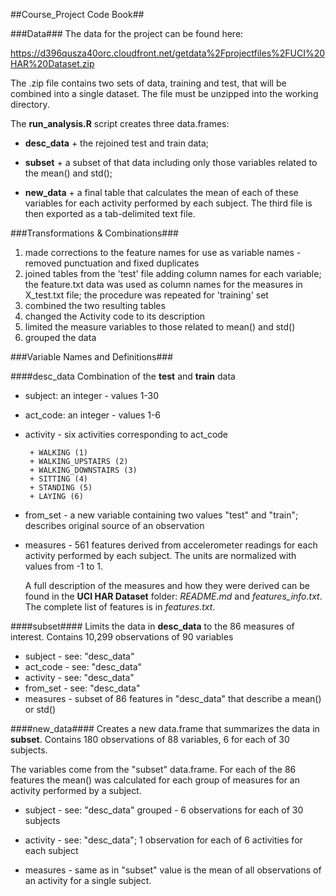 <p><markdown>

##Course_Project Code Book##

###Data###
The data for the project can be found here:

https://d396qusza40orc.cloudfront.net/getdata%2Fprojectfiles%2FUCI%20HAR%20Dataset.zip 

The .zip file contains two sets of data, training and test, that will be combined into a single dataset.
The file must be unzipped into the working directory.

The __run_analysis.R__ script creates three data.frames:

* __desc_data__
       + the rejoined test and train data;

* __subset__
       + a subset of that data including only those variables related to the mean() and std();

* __new_data__
       + a final table that calculates the mean of each of these variables for each activity performed by each subject.  The third file is then exported as a tab-delimited text file.

###Transformations & Combinations###
 1. made corrections to the feature names for use as variable names - removed punctuation and fixed duplicates 
 2. joined tables from the 'test' file adding column names for each variable; the feature.txt data was used as column names for the measures in X_test.txt file; the procedure was repeated for 'training' set
 3. combined the two resulting tables
 4. changed the Activity code to its description
 5. limited the measure variables to those related to mean() and std()
 6. grouped the data

###Variable Names and Definitions###

####desc_data
Combination of the __test__ and __train__ data

 * subject: an integer - values 1-30
 * act_code: an integer - values 1-6
 * activity - six activities corresponding to act_code
 
        + WALKING (1)
        + WALKING_UPSTAIRS (2)
        + WALKING_DOWNSTAIRS (3)
        + SITTING (4)
        + STANDING (5)
        + LAYING (6)
        
 * from_set - a new variable containing two values "test" and "train"; describes original source of an observation
 * measures - 561 features derived from accelerometer readings for each activity performed by each subject.  The units are normalized with values from -1 to 1.

   A full description of the measures and how they were derived can be found in the __UCI HAR Dataset__ folder:  _README.md_ and _features_info.txt_.  The complete list of features is in _features.txt_.

####subset####
Limits the data in __desc_data__ to the 86 measures of interest. Contains 10,299 observations of 90 variables 

 * subject - see: "desc_data"
 * act_code - see: "desc_data"
 * activity - see: "desc_data"
 * from_set - see: "desc_data"
 * measures - subset of 86 features in "desc_data" that describe a mean() or std()

####new_data####
Creates a new data.frame that summarizes the data in __subset__.  Contains 180 observations of 88 variables, 6 for each of 30 subjects.

The variables come from the  "subset" data.frame.  For each of the 86 features the mean() was calculated for each group of measures for an activity performed by a subject.

 * subject - see: "desc_data"
   grouped - 6 observations for each of 30 subjects

 * activity - see: "desc_data"; 1 observation for each of 6 activities for each subject

 * measures - same as in "subset"
   value is the mean of all observations of an activity for a single subject.
</markdown></p>